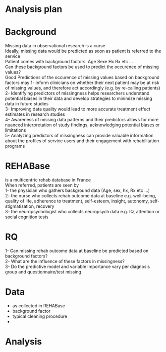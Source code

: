 # Analysis plan

# Background
Missing data in observational research is a curse  
Ideally, missing data would be predicted as soon as patient is referred to the service  
Patient comes with background factors: Age Sexe Hx Rx etc ...  
Can these background factors be used to predict the occurence of missing values?  
Good Predictions of the occurence of missing values based on background factors may 
1- inform clinicians on whether their next patient may be at risk of missing values, and therefore act accordingly (e.g. by re-calling patients)  
2- Identifying predictors of missingness helps researchers understand potential biases in their data and develop strategies to minimize missing data in future studies  
3- Improving data quality would lead to more accurate treatment effect estimates in research studies  
4- Awareness of missing data patterns and their predictors allows for more nuanced interpretation of study findings, acknowledging potential biases or limitations  
5- Analyzing predictors of missingness can provide valuable information about the profiles of service users and their engagement with rehabilitation programs  

# REHABase 
is a multicentric rehab database in France  
When referred, patients are seen by  
1- the physician who gathers background data (Age, sex, hx, Rx etc ...)  
2- the nurse who collects rehab outcome data at baseline e.g. well-being, quality of life, adherence to treatment, self-esteem, insight, autonomy, self-stigmatisation, recovery  
3- the neuropsychologist who collects neuropsych data e.g. IQ, attention or social cognition tests  

# RQ
1- Can missing rehab outcome data at baseline be predicted based on background factors?  
2- What are the influence of these factors in missingness?  
3- Do the predictive model and variable importance vary per diagnosis group and questionnaire/test missing  

# Data  
- as collected in REHABase
- background factor
- typical cleaning procedure
- 

# Analysis  

